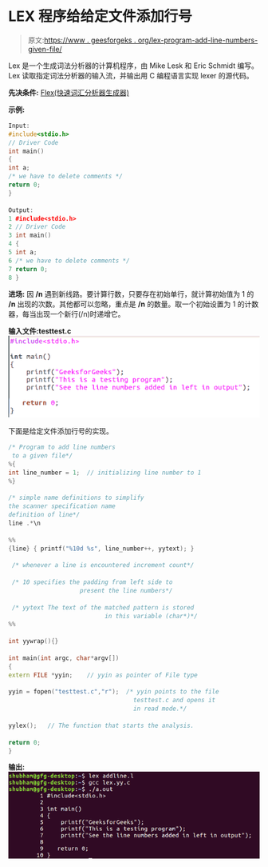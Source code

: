# LEX 程序给给定文件添加行号

> 原文:[https://www . geesforgeks . org/lex-program-add-line-numbers-given-file/](https://www.geeksforgeeks.org/lex-program-add-line-numbers-given-file/)

Lex 是一个生成词法分析器的计算机程序，由 Mike Lesk 和 Eric Schmidt 编写。
Lex 读取指定词法分析器的输入流，并输出用 C 编程语言实现 lexer 的源代码。

**先决条件:** [Flex(快速词汇分析器生成器)](https://www.geeksforgeeks.org/flex-fast-lexical-analyzer-generator/)

**示例:**

```cpp
Input:
#include<stdio.h>
// Driver Code
int main()
{
int a; 
/* we have to delete comments */
return 0;
}

Output:
1 #include<stdio.h>
2 // Driver Code
3 int main()
4 {
5 int a; 
6 /* we have to delete comments */
7 return 0;
8 }

```

**进场:**
因 **/n** 遇到新线路。要计算行数，只要存在初始单行，就计算初始值为 1 的 **/n** 出现的次数。其他都可以忽略，重点是 **/n** 的数量。取一个初始设置为 1 的计数器，每当出现一个新行(/n)时递增它。

**输入文件:testtest.c**
![](img/4aa432bdb3166b4a3cd8a79aad228d3c.png)

下面是给定文件添加行号的实现。

```cpp
/* Program to add line numbers
 to a given file*/
%{
int line_number = 1;  // initializing line number to 1
%}

/* simple name definitions to simplify
the scanner specification name 
definition of line*/
line .*\n    

%%
{line} { printf("%10d %s", line_number++, yytext); } 

 /* whenever a line is encountered increment count*/

 /* 10 specifies the padding from left side to 
                    present the line numbers*/

 /* yytext The text of the matched pattern is stored
                           in this variable (char*)*/
%%

int yywrap(){} 

int main(int argc, char*argv[])
{
extern FILE *yyin;    // yyin as pointer of File type

yyin = fopen("testtest.c","r");  /* yyin points to the file 
                                   testtest.c and opens it
                                   in read mode.*/

yylex();   // The function that starts the analysis.

return 0;
}
```

**输出:**
![](img/44b81f47a8513b3a42d0ccd3d306c81a.png)